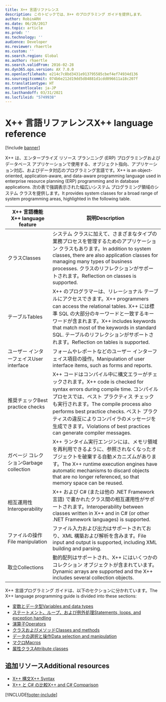 ```yaml
---
title: X++ 言語リファレンス
description: このトピックでは、X++ のプログラミング ガイドを提供します。
author: RobinARH
ms.date: 06/20/2017
ms.topic: article
ms.prod: ''
ms.technology: ''
audience: Developer
ms.reviewer: rhaertle
ms.custom: ''
ms.search.region: Global
ms.author: rhaertle
ms.search.validFrom: 2016-02-28
ms.dyn365.ops.version: AX 7.0.0
ms.openlocfilehash: e214c7c8bd3431e913795585cbef4ef74934d136
ms.sourcegitcommit: 074b6e212d19dd5d84881d1cdd096611a18c207f
ms.translationtype: HT
ms.contentlocale: ja-JP
ms.lasthandoff: 03/31/2021
ms.locfileid: "5749938"
---
```

# <a name="x-language-reference"></a><span data-ttu-id="693eb-103">X++ 言語リファレンス</span><span class="sxs-lookup"><span data-stu-id="693eb-103">X++ language reference</span></span>

[!include [banner](../includes/banner.md)]

<span data-ttu-id="693eb-104">X++ は、エンタープライズ リソース プランニング (ERP) プログラミングおよびデータベース アプリケーションで使用する、オブジェクト指向、アプリケーション対応、およびデータ対応のプログラミング言語です。</span><span class="sxs-lookup"><span data-stu-id="693eb-104">X++ is an object-oriented, application-aware, and data-aware programming language used in enterprise resource planning (ERP) programming and in database applications.</span></span> <span data-ttu-id="693eb-105">次の表で強調表示された幅広いシステム プログラミング領域のシステム クラスを提供します。</span><span class="sxs-lookup"><span data-stu-id="693eb-105">It provides system classes for a broad range of system programming areas, highlighted in the following table.</span></span>

| <span data-ttu-id="693eb-106">X++ 言語機能</span><span class="sxs-lookup"><span data-stu-id="693eb-106">X++ language feature</span></span> | <span data-ttu-id="693eb-107">説明</span><span class="sxs-lookup"><span data-stu-id="693eb-107">Description</span></span> |
|-----|-----|
| <span data-ttu-id="693eb-108">クラス</span><span class="sxs-lookup"><span data-stu-id="693eb-108">Classes</span></span>              | <span data-ttu-id="693eb-109">システム クラスに加えて、さまざまなタイプの業務プロセスを管理するためのアプリケーション クラスもあります。</span><span class="sxs-lookup"><span data-stu-id="693eb-109">In addition to system classes, there are also application classes for managing many types of business processes.</span></span> <span data-ttu-id="693eb-110">クラスのリフレクションがサポートされます。</span><span class="sxs-lookup"><span data-stu-id="693eb-110">Reflection on classes is supported.</span></span> |
| <span data-ttu-id="693eb-111">テーブル</span><span class="sxs-lookup"><span data-stu-id="693eb-111">Tables</span></span>               | <span data-ttu-id="693eb-112">X++ のプログラマーは、リレーショナル テーブルにアクセスできます。</span><span class="sxs-lookup"><span data-stu-id="693eb-112">X++ programmers can access the relational tables.</span></span> <span data-ttu-id="693eb-113">X++ には標準 SQL の大部分のキーワードと一致するキーワードが含まれます。</span><span class="sxs-lookup"><span data-stu-id="693eb-113">X++ includes keywords that match most of the keywords in standard SQL.</span></span> <span data-ttu-id="693eb-114">テーブルのリフレクションがサポートされます。</span><span class="sxs-lookup"><span data-stu-id="693eb-114">Reflection on tables is supported.</span></span> |
| <span data-ttu-id="693eb-115">ユーザー インターフェイス</span><span class="sxs-lookup"><span data-stu-id="693eb-115">User interface</span></span>       | <span data-ttu-id="693eb-116">フォームやレポートなどのユーザー インターフェイス項目の操作。</span><span class="sxs-lookup"><span data-stu-id="693eb-116">Manipulation of user interface items, such as forms and reports.</span></span>|
| <span data-ttu-id="693eb-117">推奨チェック</span><span class="sxs-lookup"><span data-stu-id="693eb-117">Best practice checks</span></span> | <span data-ttu-id="693eb-118">X++ コードはコンパイル中に構文エラーがチェックされます。</span><span class="sxs-lookup"><span data-stu-id="693eb-118">X++ code is checked for syntax errors during compile time.</span></span> <span data-ttu-id="693eb-119">コンパイル プロセスでは、ベスト プラクティス チェックも実行されます。</span><span class="sxs-lookup"><span data-stu-id="693eb-119">The compile process also performs best practice checks.</span></span> <span data-ttu-id="693eb-120">ベスト プラクティスの違反によりコンパイラのメッセージを生成できます。</span><span class="sxs-lookup"><span data-stu-id="693eb-120">Violations of best practices can generate compiler messages.</span></span>|
| <span data-ttu-id="693eb-121">ガベージ コレクション</span><span class="sxs-lookup"><span data-stu-id="693eb-121">Garbage collection</span></span>   | <span data-ttu-id="693eb-122">X++ ランタイム実行エンジンには、メモリ領域を再利用できるように、参照されなくなったオブジェクトを破棄する自動メカニズムがあります。</span><span class="sxs-lookup"><span data-stu-id="693eb-122">The X++ runtime execution engines have automatic mechanisms to discard objects that are no longer referenced, so that memory space can be reused.</span></span> |
| <span data-ttu-id="693eb-123">相互運用性</span><span class="sxs-lookup"><span data-stu-id="693eb-123">Interoperability</span></span>     | <span data-ttu-id="693eb-124">X++ および C\# (または他の .NET Framework 言語) で書かれたクラス間の相互運用性がサポートされます。</span><span class="sxs-lookup"><span data-stu-id="693eb-124">Interoperability between classes written in X++ and in C\# (or other .NET Framework languages) is supported.</span></span>                                      |
| <span data-ttu-id="693eb-125">ファイルの操作</span><span class="sxs-lookup"><span data-stu-id="693eb-125">File manipulation</span></span>    | <span data-ttu-id="693eb-126">ファイル入力および出力はサポートされており、XML 構築および解析を含みます。</span><span class="sxs-lookup"><span data-stu-id="693eb-126">File input and output is supported, including XML building and parsing.</span></span> |
| <span data-ttu-id="693eb-127">取立</span><span class="sxs-lookup"><span data-stu-id="693eb-127">Collections</span></span>          | <span data-ttu-id="693eb-128">動的配列はサポートされ、X++ にはいくつかのコレクション オブジェクトが含まれています。</span><span class="sxs-lookup"><span data-stu-id="693eb-128">Dynamic arrays are supported and the X++ includes several collection objects.</span></span>|

<span data-ttu-id="693eb-129">X++ 言語プログラミング ガイドは、以下のセクションに分かれています。</span><span class="sxs-lookup"><span data-stu-id="693eb-129">The X++ language programming guide is divided into these sections:</span></span> 

+ [<span data-ttu-id="693eb-130">変数とデータ型</span><span class="sxs-lookup"><span data-stu-id="693eb-130">Variables and data types</span></span>](xpp-variables-data-types.md)
+ [<span data-ttu-id="693eb-131">ステートメント、ループ、および例外処理</span><span class="sxs-lookup"><span data-stu-id="693eb-131">Statements, loops, and exception handling</span></span>](xpp-conditional.md)
+ [<span data-ttu-id="693eb-132">演算子</span><span class="sxs-lookup"><span data-stu-id="693eb-132">Operators</span></span>](xpp-operators.md) 
+ [<span data-ttu-id="693eb-133">クラスおよびメソッド</span><span class="sxs-lookup"><span data-stu-id="693eb-133">Classes and methods</span></span>](xpp-classes-methods.md) 
+ [<span data-ttu-id="693eb-134">データの選択と操作</span><span class="sxs-lookup"><span data-stu-id="693eb-134">Data selection and manipulation</span></span>](xpp-data/xpp-data-home-page.md)
+ [<span data-ttu-id="693eb-135">マクロ</span><span class="sxs-lookup"><span data-stu-id="693eb-135">Macros</span></span>](xpp-macros.md) 
+ [<span data-ttu-id="693eb-136">属性クラス</span><span class="sxs-lookup"><span data-stu-id="693eb-136">Attribute classes</span></span>](xpp-attribute-classes.md) 

## <a name="additional-resources"></a><span data-ttu-id="693eb-137">追加リソース</span><span class="sxs-lookup"><span data-stu-id="693eb-137">Additional resources</span></span>
+ [<span data-ttu-id="693eb-138">X++ 構文</span><span class="sxs-lookup"><span data-stu-id="693eb-138">X++ Syntax</span></span>](xpp-syntax.md)
+ [<span data-ttu-id="693eb-139">X++ と C# の比較</span><span class="sxs-lookup"><span data-stu-id="693eb-139">X++ and C# Comparison</span></span>](xpp-cs-comparison.md)




[!INCLUDE[footer-include](../../../includes/footer-banner.md)]